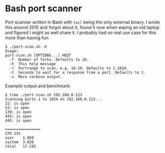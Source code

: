 # Bash port scanner

Port scanner written in Bash with `tail` being the only external binary. I wrote this around 2015 and forgot about it, found it now when wiping an old laptop and figured I might as well share it. I probably had no real use case for this more than having fun.

```
$ ./port-scan.sh -h
Usage:
port-scan.sh [OPTIONS...] HOST
  -f  Number of forks. Defaults to 10.
  -h  This help message
  -r  Portrange to scan, e.g. 10-20. Defaults to 1-1024.
  -t  Seconds to wait for a response from a port. Defaults to 1.
  -v  More verbose output.
```

Example output and benchmark:

```
$ time ./port-scan.sh 192.168.0.123
Scanning ports 1 to 1024 on 192.168.0.123...
22: is open
53: is open
139: is open
443: is open
445: is open

================
CPU	23%
user	1.069
system	3.026
total	17.292
```
